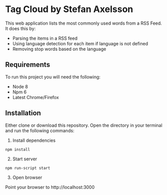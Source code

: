 # Tag Cloud by Stefan Axelsson

This web application lists the most commonly used words from a RSS Feed. It does this by:

* Parsing the items in a RSS feed
* Using language detection for each item if language is not defined
* Removing stop words based on the language

## Requirements

To run this project you will need the following:

* Node 8
* Npm 6
* Latest Chrome/Firefox

## Installation

Either clone or download this repository.
Open the directory in your terminal and run the following commands:

1.  Install dependencies

```
npm install
```

2.  Start server

```
npm run-script start
```

3.  Open browser

Point your browser to http://localhost:3000

